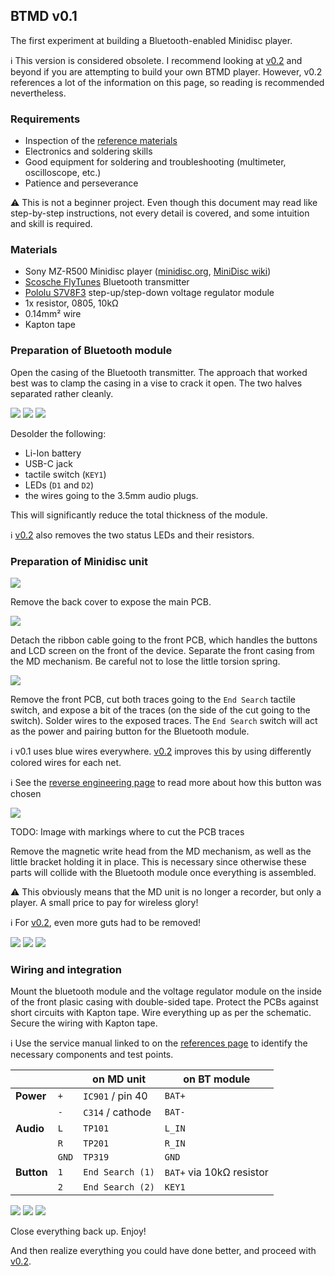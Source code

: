 ## BTMD v0.1

The first experiment at building a Bluetooth-enabled Minidisc player.

:information_source:
This version is considered obsolete. I recommend looking at [v0.2](v0.2.md) and beyond if you are attempting to build your own BTMD player. However, v0.2 references a lot of the information on this page, so reading is recommended nevertheless.

### Requirements

- Inspection of the [reference materials](refs.md)
- Electronics and soldering skills
- Good equipment for soldering and troubleshooting (multimeter, oscilloscope, etc.)
- Patience and perseverance

:warning:
This is not a beginner project. Even though this document may read like step-by-step instructions, not every detail is covered, and some intuition and skill is required.

### Materials

- Sony MZ-R500 Minidisc player ([minidisc.org](https://www.minidisc.org/part_Sony_MZ-R500.html), [MiniDisc wiki](https://www.minidisc.wiki/equipment/sony/portable/mz-r500))
- [Scosche FlyTunes](https://www.scosche.com/wireless-bluetooth-audio-transmitter) Bluetooth transmitter
- [Pololu S7V8F3](https://www.pololu.com/product/2122) step-up/step-down voltage regulator module
- 1x resistor, 0805, 10kΩ
- 0.14mm² wire
- Kapton tape

### Preparation of Bluetooth module

Open the casing of the Bluetooth transmitter. The approach that worked best was to clamp the casing in a vise to crack it open. The two halves separated rather cleanly.

![](img/v0.1/IMG_5068.jpeg)
![](img/v0.1/IMG_5070.jpeg)
![](img/v0.1/IMG_5074.jpeg)

Desolder the following:

- Li-Ion battery
- USB-C jack
- tactile switch (`KEY1`)
- LEDs (`D1` and `D2`)
- the wires going to the 3.5mm audio plugs.

This will significantly reduce the total thickness of the module.

:information_source:
[v0.2](v0.2.md) also removes the two status LEDs and their resistors.

### Preparation of Minidisc unit

![](img/v0.1/IMG_5041.jpeg)

Remove the back cover to expose the main PCB.

![](img/v0.1/IMG_5044.jpeg)

Detach the ribbon cable going to the front PCB, which handles the buttons and LCD screen on the front of the device. Separate the front casing from the MD mechanism. Be careful not to lose the little torsion spring.

![](img/v0.1/IMG_5046.jpeg)

Remove the front PCB, cut both traces going to the `End Search` tactile switch, and expose a bit of the traces (on the side of the cut going to the switch). Solder wires to the exposed traces. The `End Search` switch will act as the power and pairing button for the Bluetooth module.

:information_source:
v0.1 uses blue wires everywhere. [v0.2](v0.2.md) improves this by using differently colored wires for each net.

:information_source:
See the [reverse engineering page](re.md) to read more about how this button was chosen

![](img/v0.1/mz-r500_front_pcb.jpg)

TODO: Image with markings where to cut the PCB traces

Remove the magnetic write head from the MD mechanism, as well as the little bracket holding it in place. This is necessary since otherwise these parts will collide with the Bluetooth module once everything is assembled.

:warning:
This obviously means that the MD unit is no longer a recorder, but only a player. A small price to pay for wireless glory!

:information_source:
For [v0.2](v0.2.md), even more guts had to be removed!

![](img/v0.1/IMG_5104.jpeg)
![](img/v0.1/IMG_5107.jpeg)
![](img/v0.1/IMG_5122.jpeg)

### Wiring and integration

Mount the bluetooth module and the voltage regulator module on the inside of the front plasic casing with double-sided tape. Protect the PCBs against short circuits with Kapton tape. Wire everything up as per the schematic. Secure the wiring with Kapton tape.

:information_source:
Use the service manual linked to on the [references page](refs.md) to identify the necessary components and test points.

|            |       | on MD unit       | on BT module            |
|------------|-------|------------------|-------------------------|
| **Power**  | `+`   | `IC901` / pin 40 | `BAT+`                  |
|            | `-`   | `C314` / cathode | `BAT-`                  |
| **Audio**  | `L`   | `TP101`          | `L_IN`                  |
|            | `R`   | `TP201`          | `R_IN`                  |
|            | `GND` | `TP319`          | `GND`                   |
| **Button** | `1`   | `End Search (1)` | `BAT+` via 10kΩ resistor |
|            | `2`   | `End Search (2)` | `KEY1`                  |

![](img/v0.1/IMG_5117.jpeg)
![](img/v0.1/IMG_5119.jpeg)
![](img/v0.1/IMG_5114.jpeg)

Close everything back up. Enjoy!

And then realize everything you could have done better, and proceed with [v0.2](v0.2.md).
